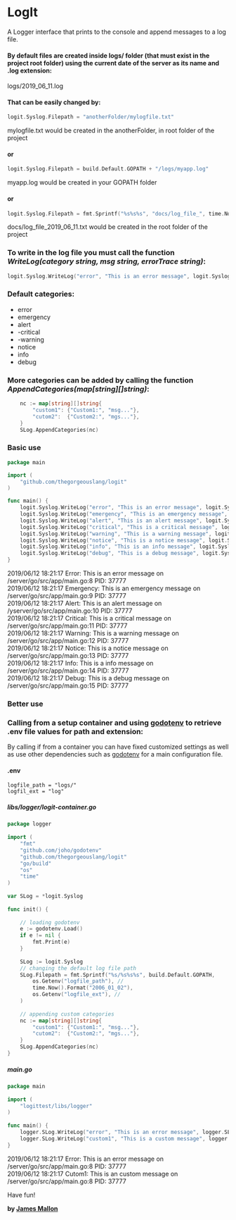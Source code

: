 # LogIt

A Logger interface that prints to the console and append messages to a log file. 

#### By default files are created inside logs/ folder (that must exist in the project root folder) using the current date of the server as its name and .log extension:
logs/2019_06_11.log

#### That can be easily changed by:
```Go
logit.Syslog.Filepath = "anotherFolder/mylogfile.txt"
```
mylogfile.txt would be created in the anotherFolder, in root folder of the project
#### or 
````Go
logit.Syslog.Filepath = build.Default.GOPATH + "/logs/myapp.log"
````
myapp.log would be created in your GOPATH folder
#### or
```Go
logit.Syslog.Filepath = fmt.Sprintf("%s%s%s", "docs/log_file_", time.Now().Format("2006_01_02"), ".txt")
```
docs/log_file_2019_06_11.txt would be created in the root folder of the project

### To write in the log file you must call the function *WriteLog(category string, msg string, errorTrace string)*:
```Go
logit.Syslog.WriteLog("error", "This is an error message", logit.Syslog.GetTraceMsg())
```

### Default categories:
- error
- emergency
- alert
- -critical
- -warning
- notice
- info
- debug

### More categories can be added by calling the function *AppendCategories(map[string][]string)*:
```Go
    nc := map[string][]string{                                                                                      
        "custom1": {"Custom1:", "msg..."},                                                                          
        "cutom2":  {"Custom2:", "mgs..."},                                                                          
    }                                                                                                               
    SLog.AppendCategories(nc)         
```

### Basic use 
```Go
package main

import (
    "github.com/thegorgeouslang/logit"
)

func main() {
    logit.Syslog.WriteLog("error", "This is an error message", logit.Syslog.GetTraceMsg())
    logit.Syslog.WriteLog("emergency", "This is an emergency message", logit.Syslog.GetTraceMsg())
    logit.Syslog.WriteLog("alert", "This is an alert message", logit.Syslog.GetTraceMsg())
    logit.Syslog.WriteLog("critical", "This is a critical message", logit.Syslog.GetTraceMsg())
    logit.Syslog.WriteLog("warning", "This is a warning message", logit.Syslog.GetTraceMsg())
    logit.Syslog.WriteLog("notice", "This is a notice message", logit.Syslog.GetTraceMsg())
    logit.Syslog.WriteLog("info", "This is an info message", logit.Syslog.GetTraceMsg())
    logit.Syslog.WriteLog("debug", "This is a debug message", logit.Syslog.GetTraceMsg())
}
```

2019/06/12 18:21:17 Error: This is an error message on /server/go/src/app/main.go:8 PID: 37777   
2019/06/12 18:21:17 Emergency: This is an emergency message on /server/go/src/app/main.go:9 PID: 37777   
2019/06/12 18:21:17 Alert: This is an alert message on /yserver/go/src/app/main.go:10 PID: 37777   
2019/06/12 18:21:17 Critical: This is a critical message on /server/go/src/app/main.go:11 PID: 37777    
2019/06/12 18:21:17 Warning: This is a warning message on /server/go/src/app/main.go:12 PID: 37777   
2019/06/12 18:21:17 Notice: This is a notice message on /server/go/src/app/main.go:13 PID: 37777    
2019/06/12 18:21:17 Info: This is a info message on /server/go/src/app/main.go:14 PID: 37777    
2019/06/12 18:21:17 Debug: This is a debug message on /server/go/src/app/main.go:15 PID: 37777    


### Better use
### Calling from a setup container and using [godotenv] to retrieve .env file values for path and extension:
By calling if from a container you can have fixed customized settings as well as use other dependencies such as [godotenv] for a main configuration file.
#### .env
```
logfile_path = "logs/"
logfil_ext = "log"
```

##### libs/logger/logit-container.go
```Go
package logger                                                                                                      
                                                                                                                    
import (                                                                                                            
    "fmt"                                                                                                           
    "github.com/joho/godotenv"                                                                                      
    "github.com/thegorgeouslang/logit"                                                                              
    "go/build"                                                                                                      
    "os"                                                                                                            
    "time"                                                                                                          
)                                                                                                                   
                                                                                                                    
var SLog = *logit.Syslog                                                                                            
                                                                                                                    
func init() {                                                                                                       
                                                                                                                    
    // loading godotenv                                                                                             
    e := godotenv.Load()                                                                                            
    if e != nil {                                                                                                   
        fmt.Print(e)                                                                                                
    }                                                                                                               
                                                                                                                    
    SLog := logit.Syslog                                                                                            
    // changing the default log file path                                                                           
    SLog.Filepath = fmt.Sprintf("%s/%s%s%s", build.Default.GOPATH,                    
        os.Getenv("logfile_path"), //                                                                               
        time.Now().Format("2006_01_02"),                                                                            
        os.Getenv("logfile_ext"), //                                                                                
    )                                                                                                               
                                                                                                                    
    // appending custom categories                                                                                  
    nc := map[string][]string{                                                                                      
        "custom1": {"Custom1:", "msg..."},                                                                          
        "cutom2":  {"Custom2:", "mgs..."},                                                                          
    }                                                                                                               
    SLog.AppendCategories(nc)                                                                                       
}                                                                                                           
```
##### main.go
```Go
package main                                                                                                        
                                                                                                                    
import (                                                                                                            
    "logittest/libs/logger"                                                                                         
)                                                                                                                   
                                                                                                                    
func main() {                                                                                                       
    logger.SLog.WriteLog("error", "This is an error message", logger.SLog.GetTraceMsg())
    logger.SLog.WriteLog("custom1", "This is a custom message", logger.SLog.GetTraceMsg())
}
```
2019/06/12 18:21:17 Error: This is an error message on /server/go/src/app/main.go:8 PID: 37777   
2019/06/12 18:21:17 Cutom1: This is an custom message on /server/go/src/app/main.go:8 PID: 37777    

Have fun!

**by [James Mallon]**

[James Mallon]: <https://www.linkedin.com/in/thiago-mallon/>
[godotenv]: <https://github.com/joho/godotenv>
